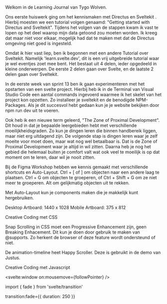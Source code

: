 Welkom in de Learning Journal van Tygo Wolven.

Ons eerste huiswerk ging om het kennismaken met Directus en Sveltekit . Hierbij moesten we een tutorial 
volgen genaamd: "Getting started with Directus and Sveltekit". Tijdens het volgen van de stappen kwam ik 
vast te lopen op het deel waarop mijn data getoond zou moeten worden. Ik kreeg dat maar niet voor elkaar, 
mogelijk had dat te maken met dat de Directus omgeving niet goed is ingesteld.

Omdat ik hier vast liep, ben ik begonnen met een andere Tutorial over Sveltekit. Namelijk 'learn.svelte.dev', 
dit is een vrij uitgebreide tutorial waar je wel eventjes zoet mee bent. Het bestaat uit 4 delen, ieder opgedeeld 
in kleine onderwerpen. De eerste 2 delen gaan over Svelte, en de laatste 2 delen gaan over Sveltekit.

In de eerste week van sprint 13 ben ik gaan experimenteren met het opstarten van een svelte project. Hierbij heb ik 
in de Terminal van Visual Studio Code een aantal commands ingevoerd waarmee ik het skelet van het project kon opzetten. 
Zo installeer je sveltekit en de benodigde NPM-Packages. Als je dit succesvol hebt gedaan kun je je website bekijken door 
npm run dev uit te voeren.

Ook heb ik een nieuwe term geleerd, "The Zone of Proximal Development". Dit houd in dat je bepaalde leergebieden hebt met 
verschillende moeilijkheidsgraden. Zo kun je dingen leren die binnen handbereik liggen, maar niet erg uitdagend zijn. De 
volgende stap is dingen leren waar je zelf moeite voor moet doen, maar wat nog wel betaalbaar is. Dat is de Zone of Proximal 
Development waar je altijd in wil zitten. Daarna heb je nog het gebied die helemaal buiten je comfort valt wat ook veel te 
moeilijk is op dat moment om te leren, daar wil je nooit zitten.

Bij de Figma Workshop hebben we kennis gemaakt met verschillende shortcuts en Auto-Layout.
Ctrl + [ of ] om objecten naar een andere laag te plaatsen.
Ctrl + G om objecten te groeperen, of Ctrl + Shift + G om ze niet meer te groeperen.
Alt om gelijkmatig objecten uit te rekken.

Met Auto-Layout kun je components maken die je makkelijk kunt hergebruiken.

Desktop Artboard: 1440 x 1028
Mobile Artboard: 375 x 812

Creative Coding met CSS

Snap Scrolling in CSS moet een Progressive Enhancement zijn, geen Breaking Enhacement. Dit kun je doen door gebruik te maken van @supports. Zo herkent de browser of deze feature wordt ondersteund of niet.

De animation-timeline heet Happy Scroller. Deze is gebruikt in de demo van Justus. 

Creative Coding met Javascript

<svelte:window on:mousemove={followPointer} />

import { fade } from 'svelte/transition'

transition:fade={{ duration: 250 }}